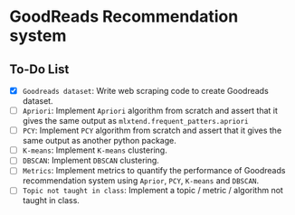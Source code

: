# GoodReads Recommendation system

## To-Do List
- [x] `Goodreads dataset`: Write web scraping code to create Goodreads dataset.
- [ ] `Apriori`: Implement `Apriori` algorithm from scratch and assert that it gives the same output as `mlxtend.frequent_patters.apriori` 
- [ ] `PCY`: Implement `PCY` algorithm from scratch and assert that it gives the same output as another python package.
- [ ] `K-means`: Implement `K-means` clustering.
- [ ] `DBSCAN`: Implement `DBSCAN` clustering.
- [ ] `Metrics`: Implement metrics to quantify the performance of Goodreads recommendation system using `Aprior`, `PCY`, `K-means` and `DBSCAN`.
- [ ] `Topic not taught in class`: Implement a topic / metric / algorithm not taught in class.
